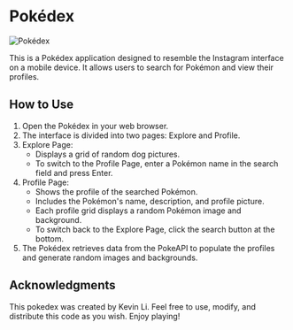 # Pokédex

![Pokédex](https://github.com/kevinleet/pokedex/blob/main/images/screenshot.png)

This is a Pokédex application designed to resemble the Instagram interface on a mobile device. It allows users to search for Pokémon and view their profiles.

## How to Use

1. Open the Pokédex in your web browser.
2. The interface is divided into two pages: Explore and Profile.
3. Explore Page:
   - Displays a grid of random dog pictures.
   - To switch to the Profile Page, enter a Pokémon name in the search field and press Enter.
4. Profile Page:
   - Shows the profile of the searched Pokémon.
   - Includes the Pokémon's name, description, and profile picture.
   - Each profile grid displays a random Pokémon image and background.
   - To switch back to the Explore Page, click the search button at the bottom.
5. The Pokédex retrieves data from the PokeAPI to populate the profiles and generate random images and backgrounds.

## Acknowledgments

This pokedex was created by Kevin Li. Feel free to use, modify, and distribute this code as you wish. Enjoy playing!
